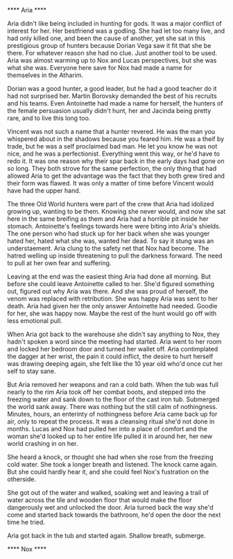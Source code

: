 **** Aria ****

Aria didn't like being included in hunting for gods.  It was a major conflict of interest for her.  Her bestfriend was a godling.  She had let too many live, and had only killed one, and been the cause of another, yet she sat in this prestigious group of hunters because Dorian Vega saw it fit that she be there.  For whatever reason she had no clue.  Just another tool to be used.  Aria was almost warming up to Nox and Lucas perspectives, but she was what she was.  Everyone here save for Nox had made a name for themselves in the Atharim.

Dorian was a good hunter, a good leader, but he had a good teacher do it had not surprised her.  Martin Borovsky demanded the best of his recruits and his teams.  Even Antoinette had made a name for herself, the hunters of the female persuasion usually didn't hunt, her and Jacinda being pretty rare, and to live this long too.  

Vincent was not such a name that a hunter revered.  He was the man you whispered about in the shadows because you feared him.  He was a theif by trade, but he was a self proclaimed bad man.  He let you know he was not nice, and he was a perfectionist.  Everything went this way, or he'd have to redo it.  It was one reason why their spar back in the early days had gone on so long.  They both strove for the same perfection, the only thing that had allowed Aria to get the advantage was the fact that they both grew tired and their form was flawed.  It was only a matter of time before Vincent would have had the upper hand.

The three Old World hunters were part of the crew that Aria had idolized growing up, wanting to be them.  Knowing she never would, and now she sat here in the same breifing as them and Aria had a horrible pit inside her stomach.  Antoinette's feelings towards here were biting into Aria's shields.  The one person who had stuck up for her back when she was younger hated her, hated what she was, wanted her dead.  To say it stung was an understaement.  Aria clung to the safety net that Nox had become.  The hatred welling up inside threatening to pull the darkness forward.  The need to pull at her own fear and suffering.  

Leaving at the end was the easiest thing Aria had done all morning.  But before she could leave Antoinette called to her.  She'd figured something out, figured out why Aria was there.  And she was proud of herself, the venom was replaced with retribution.  She was happy Aria was sent to her death.  Aria had given her the only answer Antoinette had needed.  Goodie for her, she was happy now.  Maybe the rest of the hunt would go off with less emotional pull.

When Aria got back to the warehouse she didn't say anything to Nox, they hadn't spoken a word since the meeting had started.  Aria went to her room and locked her bedroom door and turned her wallet off.  Aria contimplated the dagger at her wrist, the pain it could inflict, the desire to hurt herself was drawing deeping again, she felt like the 10 year old who'd once cut her self to stay sane.  

But Aria removed her weapons and ran a cold bath.  When the tub was full nearly to the rim Aria took off her combat boots, and stepped into the freezing water and sank down to the floor of the cast iron tub.  Submerged the world sank away.  There was nothing but the still calm of nothingness.  Minutes, hours, an enterinty of nothingness before Aria came back up for air, only to repeat the process.  It was a cleansing ritual she'd not done in months.  Lucas and Nox had pulled her into a place of comfort and the woman she'd looked up to her entire life pulled it in around her, her new world crashing in on her.

She heard a knock, or thought she had when she rose from the freezing cold water.  She took a longer breath and listened.  The knock came again. But she could hardly hear it, and she could feel Nox's fustration on the otherside.

She got out of the water and walked, soaking wet and leaving a trail of water across the tile and wooden floor that would make the floor dangerously wet and unlocked the door.  Aria turned back the way she'd come and started back towards the bathroom, he'd open the door the next time he tried.  

Aria got back in the tub and started again.  Shallow breath, submerge.

**** Nox ****




